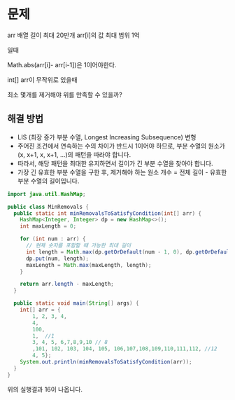 # 문제
arr 배열 길이 최대 20만개
arr[i]의 값 최대 범위 1억

일때

Math.abs(arr[i]- arr[i-1])은 1이어야한다.

int[] arr이 무작위로 있을때

최소 몇개를 제거해야 위를 만족할 수 있을까?

## 해결 방법

- LIS (최장 증가 부분 수열, Longest Increasing Subsequence) 변형
- 주어진 조건에서 연속하는 수의 차이가 반드시 1이어야 하므로, 부분 수열의 원소가 (x, x+1, x, x+1, ...)의 패턴을 따라야 합니다.
- 따라서, 해당 패턴을 최대한 유지하면서 길이가 긴 부분 수열을 찾아야 합니다.
- 가장 긴 유효한 부분 수열을 구한 후, 제거해야 하는 원소 개수 = 전체 길이 - 유효한 부분 수열의 길이입니다.

```java
import java.util.HashMap;

public class MinRemovals {
  public static int minRemovalsToSatisfyCondition(int[] arr) {
    HashMap<Integer, Integer> dp = new HashMap<>();
    int maxLength = 0;

    for (int num : arr) {
      // 현재 숫자를 포함할 때 가능한 최대 길이
      int length = Math.max(dp.getOrDefault(num - 1, 0), dp.getOrDefault(num + 1, 0)) + 1;
      dp.put(num, length);
      maxLength = Math.max(maxLength, length);
    }

    return arr.length - maxLength;
  }

  public static void main(String[] args) {
    int[] arr = {
        1, 2, 3, 4,
        4,
        100,
        1,  //1
        3, 4, 5, 6,7,8,9,10 // 8
        ,101, 102, 103, 104, 105, 106,107,108,109,110,111,112, //12
        4, 5};
    System.out.println(minRemovalsToSatisfyCondition(arr));
  }
}

```
위의 실행결과 16이 나옵니다.
